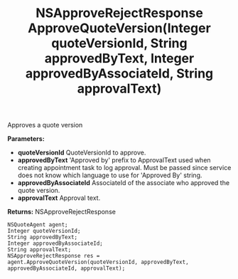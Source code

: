 ﻿---
uid: crmscript_ref_NSQuoteAgent_ApproveQuoteVersion
title: NSApproveRejectResponse ApproveQuoteVersion(Integer quoteVersionId, String approvedByText, Integer approvedByAssociateId, String approvalText)
intellisense: NSQuoteAgent.ApproveQuoteVersion
keywords: NSQuoteAgent, ApproveQuoteVersion
so.topic: reference
---

Approves a quote version

**Parameters:**
 - **quoteVersionId** QuoteVersionId to approve.
 - **approvedByText** 'Approved by' prefix to ApprovalText used when creating appointment task to log approval. Must be passed since service does not know which language to use for 'Approved By' string.
 - **approvedByAssociateId** AssociateId of the associate who approved the quote version.
 - **approvalText** Approval text.

**Returns:** NSApproveRejectResponse

```crmscript
NSQuoteAgent agent;
Integer quoteVersionId;
String approvedByText;
Integer approvedByAssociateId;
String approvalText;
NSApproveRejectResponse res = agent.ApproveQuoteVersion(quoteVersionId, approvedByText, approvedByAssociateId, approvalText);
```


